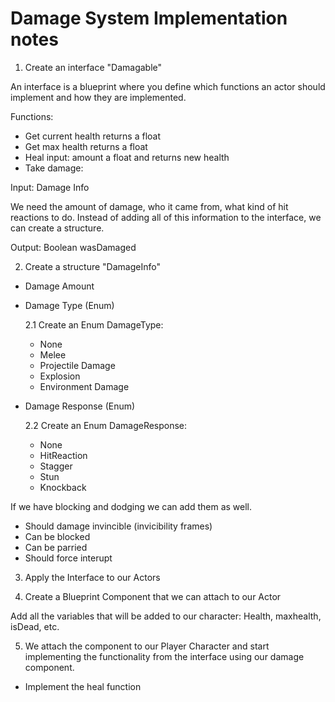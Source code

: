 # Damage System Implementation notes

1. Create an interface "Damagable"

An interface is a blueprint where you define which functions an actor
should implement and how they are implemented.

Functions:

-   Get current health returns a float
-   Get max health returns a float
-   Heal input: amount a float and returns new health
-   Take damage:

Input: Damage Info

We need the amount of damage, who it came from, what kind of hit reactions to do.
Instead of adding all of this information to the interface, we can create a structure.

Output: Boolean wasDamaged

2. Create a structure "DamageInfo"

-   Damage Amount
-   Damage Type (Enum)

    2.1 Create an Enum DamageType:

    -   None
    -   Melee
    -   Projectile Damage
    -   Explosion
    -   Environment Damage

-   Damage Response (Enum)

    2.2 Create an Enum DamageResponse:

    -   None
    -   HitReaction
    -   Stagger
    -   Stun
    -   Knockback

If we have blocking and dodging we can add them as well.

-   Should damage invincible (invicibility frames)
-   Can be blocked
-   Can be parried
-   Should force interupt

3. Apply the Interface to our Actors

4. Create a Blueprint Component that we can attach to our Actor

Add all the variables that will be added to our character: Health, maxhealth, isDead, etc.

5. We attach the component to our Player Character and start implementing the functionality
   from the interface using our damage component.

-   Implement the heal function
